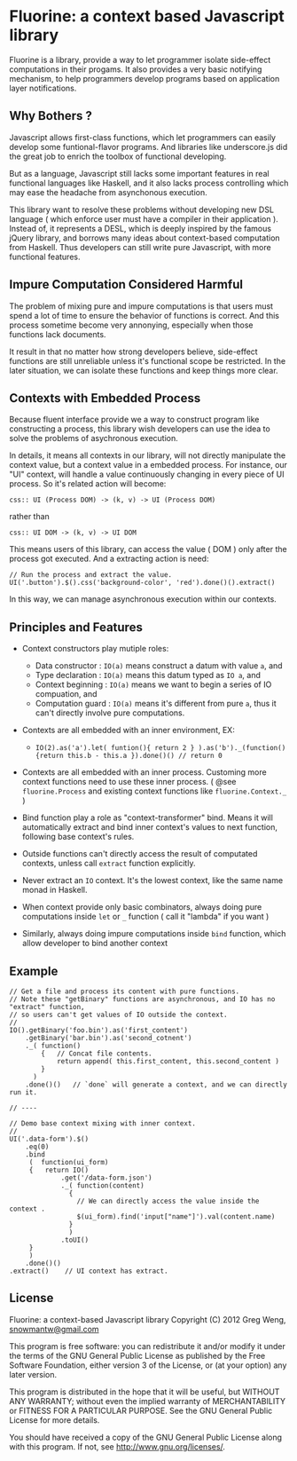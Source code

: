 

# Fluorine: a context based Javascript library

Fluorine is a library, provide a way to let programmer isolate side-effect computations in their progams.
It also provides a very basic notifying mechanism, to help programmers develop programs based on application layer notifications.

## Why Bothers ?

Javascript allows first-class functions, which let programmers can easily develop some funtional-flavor programs.
And libraries like underscore.js did the great job to enrich the toolbox of functional developing.

But as a language, Javascript still lacks some important features in real functional languages like Haskell,
and it also lacks process controlling which may ease the headache from asynchonous execution.

This library want to resolve these problems without developing new DSL language ( which enforce user must have a compiler in their application ).
Instead of, it represents a DESL, which is deeply inspired by the famous jQuery library, and borrows many ideas about context-based computation from Haskell.
Thus developers can still write pure Javascript, with more functional features.

## Impure Computation Considered Harmful

The problem of mixing pure and impure computations is that users must spend a lot of time to ensure the behavior of functions is correct.
And this process sometime become very annonying, especially when those functions lack documents. 

It result in that no matter how strong developers believe, side-effect functions are still unreliable unless it's functional scope be restricted.
In the later situation, we can isolate these functions and keep things more clear. 

## Contexts with Embedded Process

Because fluent interface provide we a way to construct program like constructing a process, 
this library wish developers can use the idea to solve the problems of asychronous execution.

In details, it means all contexts in our library, will not directly manipulate the context value,
but a context value in a embedded process. For instance, our "UI" context, will handle a value continuously changing
in every piece of UI process. So it's related action will become:

    css:: UI (Process DOM) -> (k, v) -> UI (Process DOM)

rather than
    
    css:: UI DOM -> (k, v) -> UI DOM

This means users of this library, can access the value ( DOM ) only after the process got executed.
And a extracting action is need:

    // Run the process and extract the value.
    UI('.button').$().css('background-color', 'red').done()().extract() 

In this way, we can manage asynchronous execution within our contexts.

## Principles and Features

- Context constructors play mutiple roles: 
  - Data constructor    : `IO(a)` means construct a datum with value `a`, and
  - Type declaration    : `IO(a)` means this datum typed as `IO a`, and
  - Context beginning   : `IO(a)` means we want to begin a series of IO compuation, and
  - Computation guard   : `IO(a)` means it's different from pure `a`, thus it can't directly involve pure computations.

- Contexts are all embedded with an inner environment, EX: 
  - `IO(2).as('a').let( funtion(){ return 2 } ).as('b')._(function(){return this.b - this.a }).done()() // return 0` 

- Contexts are all embedded with an inner process. Customing more context functions need to use these inner process.
  ( @see `fluorine.Process` and existing context functions like `fluorine.Context._` )

- Bind function play a role as "context-transformer" bind. Means it will automatically extract and bind inner context's values to next function,
  following base context's rules.

- Outside functions can't directly access the result of computated contexts, unless call `extract` function explicitly.

- Never extract an `IO` context. It's the lowest context, like the same name monad in Haskell.

- When context provide only basic combinators, always doing pure computations inside `let` or `_` function ( call it "lambda" if you want )

- Similarly, always doing impure computations inside `bind` function, which allow developer to bind another context

## Example

    // Get a file and process its content with pure functions.
    // Note these "getBinary" functions are asynchronous, and IO has no "extract" function,
    // so users can't get values of IO outside the context.
    //
    IO().getBinary('foo.bin').as('first_content')
        .getBinary('bar.bin').as('second_cotnent')
        ._( function()
            {   // Concat file contents.
                return append( this.first_content, this.second_content )
            }
          )
        .done()()   // `done` will generate a context, and we can directly run it.

    // ----

    // Demo base context mixing with inner context.
    //
    UI('.data-form').$()
        .eq(0)
        .bind
         (  function(ui_form)
         {   return IO()
                 .get('/data-form.json')
                 ._( function(content)
                   { 
                     // We can directly access the value inside the context .
                     $(ui_form).find('input["name"]').val(content.name)
                   }
                   )
                 .toUI()
         }
         )
        .done()()
    .extract()    // UI context has extract.

## License 

Fluorine: a context-based Javascript library Copyright (C) 2012 Greg Weng, snowmantw@gmail.com

This program is free software: you can redistribute it and/or modify it under the terms of the GNU General Public License as published by the Free Software Foundation, either version 3 of the License, or (at your option) any later version.

This program is distributed in the hope that it will be useful, but WITHOUT ANY WARRANTY; without even the implied warranty of MERCHANTABILITY or FITNESS FOR A PARTICULAR PURPOSE. See the GNU General Public License for more details.

You should have received a copy of the GNU General Public License along with this program. If not, see http://www.gnu.org/licenses/.
